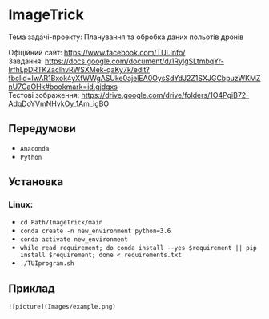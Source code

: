 # ImageTrick
Тема задачі-проекту: Планування та обробка даних польотів дронів

Офіційний сайт:
https://www.facebook.com/TUI.Info/ <br>
Завдання:
https://docs.google.com/document/d/1RylgSLtmbqYr-IrfhLpDRTKZaclhvRWSXMek-qaKy7k/edit?fbclid=IwAR1Bxok4yXfWWgASUke0ajelEA0OysSdYdJ2Z1SXJGCbpuzWKMZnU7CaOHk#bookmark=id.gjdgxs<br>
Тестові зображення:
https://drive.google.com/drive/folders/1O4PgiB72-AdqDoYVmNHvkOy_1Am_igBO

## Передумови
* ``` Anaconda ```
* ``` Python ```

## Установка
  ### Linux:
  * ``` cd Path/ImageTrick/main ```
  * ``` conda create -n new_environment python=3.6 ```
  * ``` conda activate new_environment ```
  * ``` while read requirement; do conda install --yes $requirement || pip install $requirement; done < requirements.txt ```
  * ``` ./TUIprogram.sh ```

## Приклад 
    ![picture](Images/example.png)
